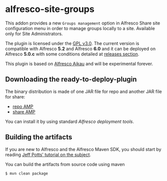 alfresco-site-groups
====================

This addon provides a new ```Groups management``` option in Alfresco Share site configuration menu in order to manage groups locally to a site. Available only for Site Administrators.

The plugin is licensed under the [GPL v3.0](http://www.gnu.org/licenses/gpl-3.0.html). The current version is compatible with Alfresco **5.2** and Alfresco **6.0** and it can be deployed on Alfresco **5.0.c** with some conditions detailed at [releases section](https://github.com/keensoft/alfresco-site-groups/releases/tag/5.0.c).

This plugin is based on [Alfresco Aikau](https://github.com/Alfresco/Aikau/blob/master/tutorial/chapters/About.md) and will be experimental forever.

Downloading the ready-to-deploy-plugin
--------------------------------------
The binary distribution is made of one JAR file for repo and another JAR file for share:

* [repo AMP](https://github.com/keensoft/alfresco-site-groups/releases/download/2.0.0/site-groups-repo-2.0.0.jar)
* [share AMP](https://github.com/keensoft/alfresco-site-groups/releases/download/2.0.0/site-groups-share-1.1.0.jar)

You can install it by using standard *Alfresco deployment tools*.

Building the artifacts
----------------------
If you are new to Alfresco and the Alfresco Maven SDK, you should start by reading [Jeff Potts' tutorial on the subject](http://ecmarchitect.com/alfresco-developer-series-tutorials/maven-sdk/tutorial/tutorial.html).

You can build the artifacts from source code using maven
```sh
$ mvn clean package
```
